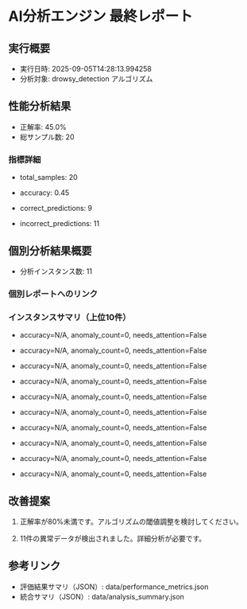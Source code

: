 
# AI分析エンジン 最終レポート

## 実行概要
- 実行日時: 2025-09-05T14:28:13.994258
- 分析対象: drowsy_detection アルゴリズム

## 性能分析結果
- 正解率: 45.0%
- 総サンプル数: 20


### 指標詳細

- total_samples: 20

- accuracy: 0.45

- correct_predictions: 9

- incorrect_predictions: 11



## 個別分析結果概要
- 分析インスタンス数: 11


### 個別レポートへのリンク


























### インスタンスサマリ（上位10件）

- accuracy=N/A, anomaly_count=0, needs_attention=False

- accuracy=N/A, anomaly_count=0, needs_attention=False

- accuracy=N/A, anomaly_count=0, needs_attention=False

- accuracy=N/A, anomaly_count=0, needs_attention=False

- accuracy=N/A, anomaly_count=0, needs_attention=False

- accuracy=N/A, anomaly_count=0, needs_attention=False

- accuracy=N/A, anomaly_count=0, needs_attention=False

- accuracy=N/A, anomaly_count=0, needs_attention=False

- accuracy=N/A, anomaly_count=0, needs_attention=False

- accuracy=N/A, anomaly_count=0, needs_attention=False




## 改善提案

1. 正解率が80%未満です。アルゴリズムの閾値調整を検討してください。

2. 11件の異常データが検出されました。詳細分析が必要です。



## 参考リンク
- 評価結果サマリ（JSON）: data/performance_metrics.json
- 統合サマリ（JSON）: data/analysis_summary.json

